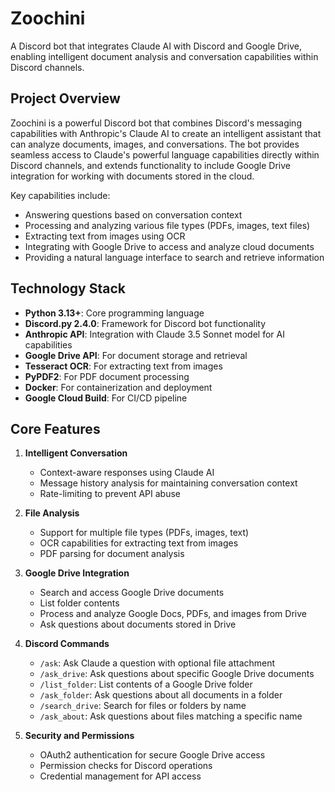 # Zoochini

A Discord bot that integrates Claude AI with Discord and Google Drive, enabling intelligent document analysis and conversation capabilities within Discord channels.

## Project Overview

Zoochini is a powerful Discord bot that combines Discord's messaging capabilities with Anthropic's Claude AI to create an intelligent assistant that can analyze documents, images, and conversations. The bot provides seamless access to Claude's powerful language capabilities directly within Discord channels, and extends functionality to include Google Drive integration for working with documents stored in the cloud.

Key capabilities include:
- Answering questions based on conversation context
- Processing and analyzing various file types (PDFs, images, text files)
- Extracting text from images using OCR
- Integrating with Google Drive to access and analyze cloud documents
- Providing a natural language interface to search and retrieve information

## Technology Stack

- **Python 3.13+**: Core programming language
- **Discord.py 2.4.0**: Framework for Discord bot functionality
- **Anthropic API**: Integration with Claude 3.5 Sonnet model for AI capabilities
- **Google Drive API**: For document storage and retrieval
- **Tesseract OCR**: For extracting text from images
- **PyPDF2**: For PDF document processing
- **Docker**: For containerization and deployment
- **Google Cloud Build**: For CI/CD pipeline

## Core Features

1. **Intelligent Conversation**
   - Context-aware responses using Claude AI
   - Message history analysis for maintaining conversation context
   - Rate-limiting to prevent API abuse

2. **File Analysis**
   - Support for multiple file types (PDFs, images, text)
   - OCR capabilities for extracting text from images
   - PDF parsing for document analysis

3. **Google Drive Integration**
   - Search and access Google Drive documents
   - List folder contents
   - Process and analyze Google Docs, PDFs, and images from Drive
   - Ask questions about documents stored in Drive

4. **Discord Commands**
   - `/ask`: Ask Claude a question with optional file attachment
   - `/ask_drive`: Ask questions about specific Google Drive documents
   - `/list_folder`: List contents of a Google Drive folder
   - `/ask_folder`: Ask questions about all documents in a folder
   - `/search_drive`: Search for files or folders by name
   - `/ask_about`: Ask questions about files matching a specific name

5. **Security and Permissions**
   - OAuth2 authentication for secure Google Drive access
   - Permission checks for Discord operations
   - Credential management for API access
